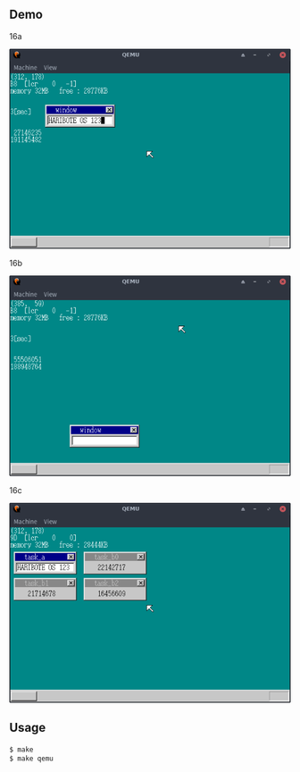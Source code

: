 ## Demo

16a

![template](https://github.com/watermelon892/OSPractice/blob/master/16_MultiTask2/pic/16a.png)

16b

![template](https://github.com/watermelon892/OSPractice/blob/master/16_MultiTask2/pic/16b.png)

16c

![template](https://github.com/watermelon892/OSPractice/blob/master/16_MultiTask2/pic/16c.png)

## Usage

```
$ make
$ make qemu
```
